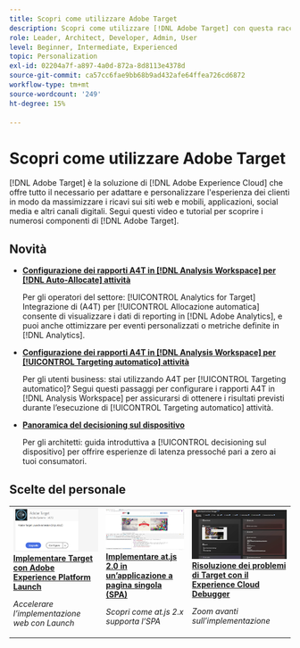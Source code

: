 ```yaml
---
title: Scopri come utilizzare Adobe Target
description: Scopri come utilizzare [!DNL Adobe Target] con questa raccolta di tutorial e video che coprono tutti i suoi componenti.
role: Leader, Architect, Developer, Admin, User
level: Beginner, Intermediate, Experienced
topic: Personalization
exl-id: 02204a7f-a897-4a0d-872a-8d8113e4378d
source-git-commit: ca57cc6fae9bb68b9ad432afe64ffea726cd6872
workflow-type: tm+mt
source-wordcount: '249'
ht-degree: 15%

---
```


# Scopri come utilizzare Adobe Target

[!DNL Adobe Target] è la soluzione di [!DNL Adobe Experience Cloud] che offre tutto il necessario per adattare e personalizzare l&#39;esperienza dei clienti in modo da massimizzare i ricavi sui siti web e mobili, applicazioni, social media e altri canali digitali. Segui questi video e tutorial per scoprire i numerosi componenti di [!DNL Adobe Target].

<div id="whats-new-section">

## Novità

* **[Configurazione dei rapporti A4T in [!DNL Analysis Workspace] per [!DNL Auto-Allocate] attività](integrations/set-up-a4t-reports-in-analysis-workspace-for-auto-allocate-activities.md)**

   Per gli operatori del settore: [!UICONTROL Analytics for Target] Integrazione di (A4T) per [!UICONTROL Allocazione automatica] consente di visualizzare i dati di reporting in [!DNL Adobe Analytics], e puoi anche ottimizzare per eventi personalizzati o metriche definite in [!DNL Analytics].

* **[Configurazione dei rapporti A4T in [!DNL Analysis Workspace] per [!UICONTROL Targeting automatico] attività](integrations/set-up-a4t-reports-in-analysis-workspace-for-auto-target-activities.md)**

   Per gli utenti business: stai utilizzando A4T per [!UICONTROL Targeting automatico]? Segui questi passaggi per configurare i rapporti A4T in [!DNL Analysis Workspace] per assicurarsi di ottenere i risultati previsti durante l’esecuzione di [!UICONTROL Targeting automatico] attività.

* **[Panoramica del decisioning sul dispositivo](implementation/on-device-decisioning-overview.md)**

   Per gli architetti: guida introduttiva a [!UICONTROL decisioning sul dispositivo] per offrire esperienze di latenza pressoché pari a zero ai tuoi consumatori.

<!-- * **[Use the Recommendations API (Tutorial)](recommendations-api-tutorial/recs-api-overview.md)**
    *For developers: Get hands-on practice using the [!DNL Recommendations] APIs to configure and manage [!DNL Recommendations] catalogs and custom criteria, and more.*-->

<!--* **[Implement Adobe Target with Adobe Mobile Services SDK v4 for Android (Tutorial)](mobile-v4/overview.md)**
    *For developers who are already using Adobe Mobile Services SDK v4: learn how to start personalizing app experiences with Adobe Target. These steps are provided as legacy user support.*<!-- Concepts learned here are also applicable to Adobe Experience Platform Mobile SDK (v5).-->

<!--* **[Use Recommendations Offers (Video)](recommendations/use-recommendations-offers.md)**
    *For all Target Users: Learn how to use product recommendations in A/B and Experience Targeting Activities.*-->

<!--
* **[Create a Recommendations Activity (Video)](recommendations/create-a-recommendations-activity.md)**
    <br>
    *Recommend products to your customers at scale with this Premium feature.* -->

</div>

<div id="recs-overview-body-1"></div>
<div id="recs-overview-body-2"></div>
<div id="recs-overview-body-3"></div>
<div id="recs-overview-body-4"></div>
<div id="recs-overview-body-5"></div>
<div id="recs-overview-body-6"></div>

<div id="staff-picks-section">

## Scelte del personale

<table>
<tr>
  <td>
    <a href="https://experienceleague.adobe.com/docs/launch-learn/implementing-in-websites-with-launch/implement-solutions/target.html?lang=en">
      <img alt="Implementare Target con Adobe Experience Platform Launch" src="assets/launch_referencearchitectureguides.png" />
    </a>
    <div>
      <a href="https://experienceleague.adobe.com/docs/launch-learn/implementing-in-websites-with-launch/implement-solutions/target.html?lang=en">
    <strong>Implementare Target con Adobe Experience Platform Launch</strong>
    </a>
    </div>
    <p>
    <em>Accelerare l’implementazione web con Launch</em>
    <p>
  </td>
  <td>
    <a href="implementation/implement-atjs-20-in-a-single-page-application.md">
      <img alt="Implementare at.js 2.0 in un’applicazione a pagina singola (SPA)" src="assets/implementing_adobetargetsatjs20inasinglepageapplicationspa.png" />
    </a>
    <div>
      <a href="implementation/implement-atjs-20-in-a-single-page-application.md">
    <strong>Implementare at.js 2.0 in un’applicazione a pagina singola (SPA)</strong>
    </a>
    </div>
    <p>
    <em>Scopri come at.js 2.x supporta l’SPA</em>
    <p>
  </td>
  <td>
    <a href="troubleshooting/troubleshoot-with-the-experience-cloud-debugger.md">
      <img alt="Risoluzione dei problemi di Target con il Experience Cloud Debugger" src="assets/using_the_experienceclouddebuggerwithadobetarget.png" />
    </a>
    <div>
      <a href="troubleshooting/troubleshoot-with-the-experience-cloud-debugger.md">
    <strong>Risoluzione dei problemi di Target con il Experience Cloud Debugger</strong>
    </a>
    </div>
    <p>
    <em>Zoom avanti sull’implementazione</em>
    <p>
  </td>
</tr>
</table>
</div>
